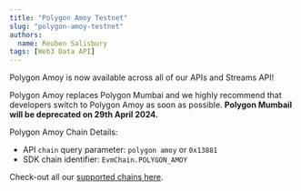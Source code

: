 ```yaml
---
title: "Polygon Amoy Testnet"
slug: "polygon-amoy-testnet"
authors:
  name: Reuben Salisbury
tags: [Web3 Data API]
---
```


Polygon Amoy is now available across all of our APIs and Streams API! 

<!-- truncate -->

Polygon Amoy replaces Polygon Mumbai and we highly recommend that developers switch to Polygon Amoy as soon as possible. **Polygon Mumbail will be deprecated on 29th April 2024.**

Polygon Amoy Chain Details:
- API `chain` query parameter: `polygon amoy` or `0x13881`
- SDK chain identifier: `EvmChain.POLYGON_AMOY`

Check-out all our [supported chains here](/supported-chains).

